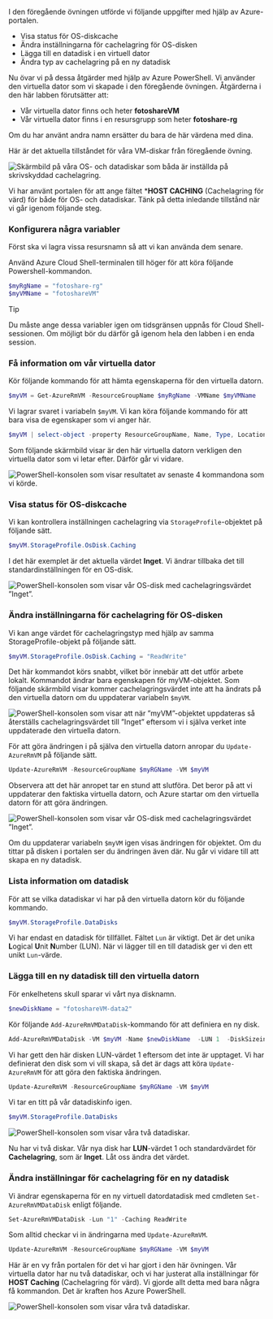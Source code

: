 
I den föregående övningen utförde vi följande uppgifter med hjälp av Azure-portalen.

- Visa status för OS-diskcache
- Ändra inställningarna för cachelagring för OS-disken
- Lägga till en datadisk i en virtuell dator
- Ändra typ av cachelagring på en ny datadisk

Nu övar vi på dessa åtgärder med hjälp av Azure PowerShell. Vi använder den virtuella dator som vi skapade i den föregående övningen. Åtgärderna i den här labben förutsätter att:

- Vår virtuella dator finns och heter **fotoshareVM**
- Vår virtuella dator finns i en resursgrupp som heter **fotoshare-rg**

Om du har använt andra namn ersätter du bara de här värdena med dina. 

Här är det aktuella tillståndet för våra VM-diskar från föregående övning. 

![Skärmbild på våra OS- och datadiskar som båda är inställda på skrivskyddad cachelagring.](../media-draft/disks-final-config-portal.PNG)

Vi har använt portalen för att ange fältet ***HOST CACHING** (Cachelagring för värd) för både för OS- och datadiskar. Tänk på detta inledande tillstånd när vi går igenom följande steg. 

### <a name="set-up-some-variables"></a>Konfigurera några variabler
Först ska vi lagra vissa resursnamn så att vi kan använda dem senare.

Använd Azure Cloud Shell-terminalen till höger för att köra följande Powershell-kommandon. 

```powershell
$myRgName = "fotoshare-rg"
$myVMName = "fotoshareVM"
```

> [!TIP]
> Du måste ange dessa variabler igen om tidsgränsen uppnås för Cloud Shell-sessionen. Om möjligt bör du därför gå igenom hela den labben i en enda session. 

### <a name="get-info-about-our-vm"></a>Få information om vår virtuella dator

Kör följande kommando för att hämta egenskaperna för den virtuella datorn.
 
```powershell
$myVM = Get-AzureRmVM -ResourceGroupName $myRgName -VMName $myVMName
```
Vi lagrar svaret i variabeln `$myVM`. Vi kan köra följande kommando för att bara visa de egenskaper som vi anger här.

```powershell
$myVM | select-object -property ResourceGroupName, Name, Type, Location
```

Som följande skärmbild visar är den här virtuella datorn verkligen den virtuella dator som vi letar efter. Därför går vi vidare. 

![PowerShell-konsolen som visar resultatet av senaste 4 kommandona som vi körde.](../media-draft/ps-commands-1.PNG)

### <a name="view-os-disk-cache-status"></a>Visa status för OS-diskcache

Vi kan kontrollera inställningen cachelagring via `StorageProfile`-objektet på följande sätt.

```powershell
$myVM.StorageProfile.OsDisk.Caching
```
I det här exemplet är det aktuella värdet **Inget**. Vi ändrar tillbaka det till standardinställningen för en OS-disk.

![PowerShell-konsolen som visar vår OS-disk med cachelagringsvärdet ”Inget”.](../media-draft/ps-oscaching-none.PNG)

### <a name="change-the-cache-settings-of-the-os-disk"></a>Ändra inställningarna för cachelagring för OS-disken

Vi kan ange värdet för cachelagringstyp med hjälp av samma StorageProfile-objekt på följande sätt.
 
```powershell
$myVM.StorageProfile.OsDisk.Caching = "ReadWrite"
```

Det här kommandot körs snabbt, vilket bör innebär att det utför arbete lokalt. Kommandot ändrar bara egenskapen för myVM-objektet. Som följande skärmbild visar kommer cachelagringsvärdet inte att ha ändrats på den virtuella datorn om du uppdaterar variabeln `$myVM`.

![PowerShell-konsolen som visar att när ”myVM”-objektet uppdateras så återställs cachelagringsvärdet till ”Inget” eftersom vi i själva verket inte uppdaterade den virtuella datorn.](../media-draft/ps-commands-2.PNG)

För att göra ändringen i på själva den virtuella datorn anropar du `Update-AzureRmVM` på följande sätt.

```powershell
Update-AzureRmVM -ResourceGroupName $myRGName -VM $myVM
```

Observera att det här anropet tar en stund att slutföra. Det beror på att vi uppdaterar den faktiska virtuella datorn, och Azure startar om den virtuella datorn för att göra ändringen.

![PowerShell-konsolen som visar vår OS-disk med cachelagringsvärdet ”Inget”.](../media-draft/ps-oscaching-rw.PNG)

Om du uppdaterar variabeln `$myVM` igen visas ändringen för objektet. Om du tittar på disken i portalen ser du ändringen även där. Nu går vi vidare till att skapa en ny datadisk.  

### <a name="list-data-disk-info"></a>Lista information om datadisk

För att se vilka datadiskar vi har på den virtuella datorn kör du följande kommando. 

```powershell
$myVM.StorageProfile.DataDisks
```

Vi har endast en datadisk för tillfället. Fältet `Lun` är viktigt. Det är det unika **L**ogical **U**nit **N**umber (LUN). När vi lägger till en till datadisk ger vi den ett unikt `Lun`-värde. 

### <a name="add-a-new-data-disk-to-our-vm"></a>Lägga till en ny datadisk till den virtuella datorn 

För enkelhetens skull sparar vi vårt nya disknamn.

```powershell
$newDiskName = "fotoshareVM-data2"
```

Kör följande `Add-AzureRmVMDataDisk`-kommando för att definiera en ny disk. 

```powershell
Add-AzureRmVMDataDisk -VM $myVM -Name $newDiskName  -LUN 1  -DiskSizeinGB 1 -CreateOption Empty
```

Vi har gett den här disken LUN-värdet 1 eftersom det inte är upptaget. Vi har definierat den disk som vi vill skapa, så det är dags att köra `Update-AzureRmVM` för att göra den faktiska ändringen. 

```powershell
Update-AzureRmVM -ResourceGroupName $myRGName -VM $myVM
```

Vi tar en titt på vår datadiskinfo igen.

```powershell
$myVM.StorageProfile.DataDisks
```

![PowerShell-konsolen som visar våra två datadiskar.](../media-draft/2-data-disks-part1.png)

Nu har vi två diskar. Vår nya disk har **LUN**-värdet 1 och standardvärdet för **Cachelagring**, som är **Inget**. Låt oss ändra det värdet.

### <a name="change-cache-settings-of-new-data-disk"></a>Ändra inställningar för cachelagring för en ny datadisk

Vi ändrar egenskaperna för en ny virtuell datordatadisk med cmdleten `Set-AzureRmVMDataDisk` enligt följande.

```powershell
Set-AzureRmVMDataDisk -Lun "1" -Caching ReadWrite
```

Som alltid checkar vi in ändringarna med `Update-AzureRmVM`.

```powershell
Update-AzureRmVM -ResourceGroupName $myRGName -VM $myVM
```

Här är en vy från portalen för det vi har gjort i den här övningen. Vår virtuella dator har nu två datadiskar, och vi har justerat alla inställningar för **HOST Caching** (Cachelagring för värd). Vi gjorde allt detta med bara några få kommandon. Det är kraften hos Azure PowerShell.

![PowerShell-konsolen som visar våra två datadiskar.](../media-draft/disks-final-config-portal2.png)

